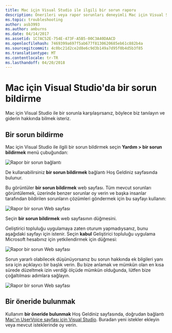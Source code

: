 ```yaml
---
title: Mac için Visual Studio ile ilgili bir sorun raporu
description: Önerileri veya rapor sorunları deneyimli Mac için Visual Studio kullanırken yapma
ms.topic: troubleshooting
author: asb3993
ms.author: amburns
ms.date: 04/14/2017
ms.assetid: 1C7AC52E-754E-473F-A5B5-00C3A40DAACD
ms.openlocfilehash: 7469399a697f5ab677f8130620685eb61c882b4a
ms.sourcegitcommit: 4c0bc21d2ce2d8e6c9d3b149a7d95f0b4d5b3f85
ms.translationtype: MT
ms.contentlocale: tr-TR
ms.lasthandoff: 04/20/2018
---
```

# <a name="how-to-report-a-problem-in-visual-studio-for-mac"></a>Mac için Visual Studio'da bir sorun bildirme

Mac için Visual Studio ile bir sorunla karşılaşırsanız, böylece biz tanılayın ve giderin hakkında bilmek isteriz. 

## <a name="how-to-report-a-problem"></a>Bir sorun bildirme

Mac için Visual Studio ile ilgili bir sorun bildirmek seçin **Yardım > bir sorun bildirmek** menü çubuğundan:

![Rapor bir sorun bağlantı](media/report-problem-image1.png)

De kullanabilirsiniz **bir sorun bildirmek** bağlantı Hoş Geldiniz sayfasında bulunur.

Bu görüntüler **bir sorun bildirmek** web sayfası. Tüm mevcut sorunları görüntülemek, üzerinde benzer sorunlar oy verin ve başka insanlar tarafından bildirilen sorunların çözümleri göndermek için bu sayfayı kullanın:

![Rapor bir sorun Web sayfası](media/report-problem-image2.png)

Seçin **bir sorun bildirmek** web sayfasının düğmesini. 

Geliştirici topluluğu uygulamaya zaten oturum yapmadıysanız, bunu aşağıdaki sayfayı için istenir. Seçin **kabul** Geliştirici topluluğu uygulama Microsoft hesabınız için yetkilendirmek için düğmesi:

![Rapor bir sorun Web sayfası](media/report-problem-image3.png)

Sorun yararlı olabilecek düşünüyorsanız bu sorun hakkında ek bilgileri yanı sıra için açıklayıcı bir başlık verin. Bu bize anlamak ve mümkün olan en kısa sürede düzeltmek izin verdiği ölçüde mümkün olduğunda, lütfen bize çoğaltılması adımlara sağlayın.

![Rapor bir sorun Web sayfası](media/report-problem-image4.png)

## <a name="provide-a-suggestion"></a>Bir öneride bulunmak

Kullanım **bir öneride bulunmak** Hoş Geldiniz sayfasında, doğrudan bağlantı [Mac'ın UserVoice sayfası için Visual Studio](https://visualstudio.uservoice.com/forums/563332-visual-studio-for-mac). Buradan yeni istekler ekleyin veya mevcut isteklerinde oy verin.